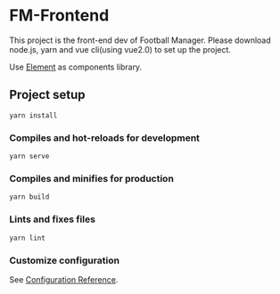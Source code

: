 # FM-Frontend
This project is the front-end dev of Football Manager.
Please download node.js, yarn and vue cli(using vue2.0) to set up the project.

Use [Element](https://element.eleme.cn/#/zh-CN/component) as components library.

## Project setup

```
yarn install
```

### Compiles and hot-reloads for development

```
yarn serve
```

### Compiles and minifies for production

```
yarn build
```

### Lints and fixes files

```
yarn lint
```

### Customize configuration

See [Configuration Reference](https://cli.vuejs.org/config/).
